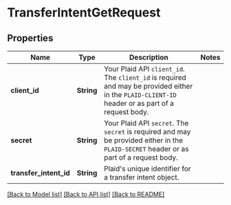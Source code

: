 # TransferIntentGetRequest

## Properties

Name | Type | Description | Notes
------------ | ------------- | ------------- | -------------
**client_id** | **String** | Your Plaid API `client_id`. The `client_id` is required and may be provided either in the `PLAID-CLIENT-ID` header or as part of a request body. | 
**secret** | **String** | Your Plaid API `secret`. The `secret` is required and may be provided either in the `PLAID-SECRET` header or as part of a request body. | 
**transfer_intent_id** | **String** | Plaid's unique identifier for a transfer intent object. | 

[[Back to Model list]](../README.md#documentation-for-models) [[Back to API list]](../README.md#documentation-for-api-endpoints) [[Back to README]](../README.md)


